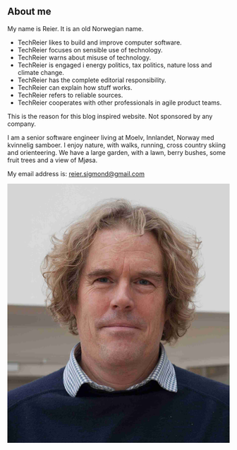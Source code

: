 ## About me

My name is Reier. It is an old Norwegian name.

- TechReier likes to build and improve computer software.
- TechReier focuses on sensible use of technology.
- TechReier warns about misuse of technology.
- TechReier is engaged i energy politics, tax politics, nature loss and climate change.
- TechReier has the complete editorial responsibility.
- TechReier can explain how stuff works. 
- TechReier refers to reliable sources.
- TechReier cooperates with other professionals in agile product teams.

This is the reason for this blog inspired website. Not sponsored by any company.

I am a senior software engineer living at Moelv, Innlandet, Norway med kvinnelig samboer.
I enjoy nature, with walks, running, cross country skiing and orienteering.
We have a large garden, with a lawn, berry bushes, some fruit trees and a view of Mjøsa.

My email address is: reier.sigmond@gmail.com

![Reier](../../images/reier20.jpg "Hans Reier Sigmond")